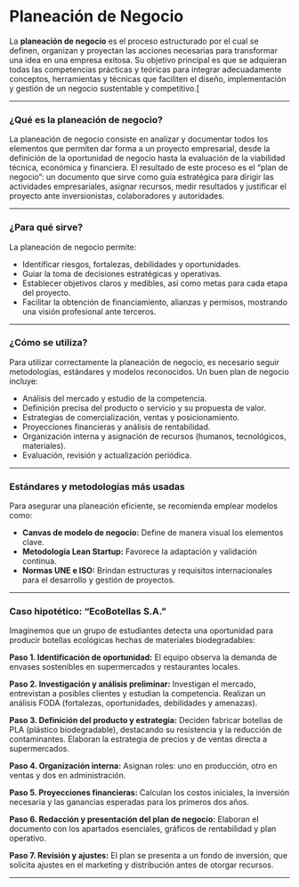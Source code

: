 # Planeación de Negocio

La **planeación de negocio** es el proceso estructurado por el cual se definen, organizan y proyectan las acciones necesarias para transformar una idea en una empresa exitosa. Su objetivo principal es que se adquieran todas las competencias prácticas y teóricas para integrar adecuadamente conceptos, herramientas y técnicas que faciliten el diseño, implementación y gestión de un negocio sustentable y competitivo.[

***

### ¿Qué es la planeación de negocio?

La planeación de negocio consiste en analizar y documentar todos los elementos que permiten dar forma a un proyecto empresarial, desde la definición de la oportunidad de negocio hasta la evaluación de la viabilidad técnica, económica y financiera. El resultado de este proceso es el “plan de negocio”: un documento que sirve como guía estratégica para dirigir las actividades empresariales, asignar recursos, medir resultados y justificar el proyecto ante inversionistas, colaboradores y autoridades.

***

### ¿Para qué sirve?

La planeación de negocio permite:
- Identificar riesgos, fortalezas, debilidades y oportunidades.
- Guiar la toma de decisiones estratégicas y operativas.
- Establecer objetivos claros y medibles, así como metas para cada etapa del proyecto.
- Facilitar la obtención de financiamiento, alianzas y permisos, mostrando una visión profesional ante terceros.

***

### ¿Cómo se utiliza?

Para utilizar correctamente la planeación de negocio, es necesario seguir metodologías, estándares y modelos reconocidos. Un buen plan de negocio incluye:
- Análisis del mercado y estudio de la competencia.
- Definición precisa del producto o servicio y su propuesta de valor.
- Estrategias de comercialización, ventas y posicionamiento.
- Proyecciones financieras y análisis de rentabilidad.
- Organización interna y asignación de recursos (humanos, tecnológicos, materiales).
- Evaluación, revisión y actualización periódica.

***

### Estándares y metodologías más usadas

Para asegurar una planeación eficiente, se recomienda emplear modelos como:
- **Canvas de modelo de negocio:** Define de manera visual los elementos clave.
- **Metodología Lean Startup:** Favorece la adaptación y validación continua.
- **Normas UNE e ISO:** Brindan estructuras y requisitos internacionales para el desarrollo y gestión de proyectos.

***

### Caso hipotético: “EcoBotellas S.A.”

Imaginemos que un grupo de estudiantes detecta una oportunidad para producir botellas ecológicas hechas de materiales biodegradables:

**Paso 1. Identificación de oportunidad:** El equipo observa la demanda de envases sostenibles en supermercados y restaurantes locales.

**Paso 2. Investigación y análisis preliminar:** Investigan el mercado, entrevistan a posibles clientes y estudian la competencia. Realizan un análisis FODA (fortalezas, oportunidades, debilidades y amenazas).

**Paso 3. Definición del producto y estrategia:** Deciden fabricar botellas de PLA (plástico biodegradable), destacando su resistencia y la reducción de contaminantes. Elaboran la estrategia de precios y de ventas directa a supermercados.

**Paso 4. Organización interna:** Asignan roles: uno en producción, otro en ventas y dos en administración.

**Paso 5. Proyecciones financieras:** Calculan los costos iniciales, la inversión necesaria y las ganancias esperadas para los primeros dos años.

**Paso 6. Redacción y presentación del plan de negocio:** Elaboran el documento con los apartados esenciales, gráficos de rentabilidad y plan operativo.

**Paso 7. Revisión y ajustes:** El plan se presenta a un fondo de inversión, que solicita ajustes en el marketing y distribución antes de otorgar recursos.

***
